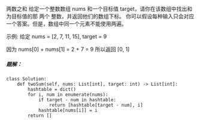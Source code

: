 两数之和
给定一个整数数组 nums 和一个目标值 target，请你在该数组中找出和为目标值的那 两个 整数，并返回他们的数组下标。
你可以假设每种输入只会对应一个答案。但是，数组中同一个元素不能使用两遍。

示例:
给定 nums = [2, 7, 11, 15], target = 9

因为 nums[0] + nums[1] = 2 + 7 = 9
所以返回 [0, 1]

##### 题解：
```
class Solution:
    def twoSum(self, nums: List[int], target: int) -> List[int]:
        hashtable = dict()
        for i, num in enumerate(nums):
            if target - num in hashtable:
                return [hashtable[target - num], i]
            hashtable[nums[i]] = i
        return []

```



